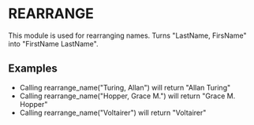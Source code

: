 REARRANGE
=========

This module is used for rearranging names.
Turns "LastName, FirsName" into "FirstName LastName".

## Examples

 * Calling rearrange_name("Turing, Allan") will return "Allan Turing"
 * Calling rearrange_name("Hopper, Grace M.") will return "Grace M. Hopper"
 * Calling rearrange_name("Voltairer") will return "Voltairer"
  
